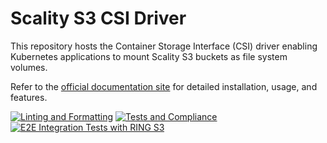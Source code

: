 # Scality S3 CSI Driver

This repository hosts the Container Storage Interface (CSI) driver enabling Kubernetes applications to mount Scality S3 buckets as file system volumes.

Refer to the [official documentation site](https://scality.github.io/mountpoint-s3-csi-driver/) for detailed installation, usage, and features.

[![Linting and Formatting](https://github.com/scality/mountpoint-s3-csi-driver/actions/workflows/linting-and-formatting.yaml/badge.svg)](https://github.com/scality/mountpoint-s3-csi-driver/actions/workflows/linting-and-formatting.yaml)
[![Tests and Compliance](https://github.com/scality/mountpoint-s3-csi-driver/actions/workflows/tests-and-compliance.yaml/badge.svg)](https://github.com/scality/mountpoint-s3-csi-driver/actions/workflows/tests-and-compliance.yaml)
[![E2E Integration Tests with RING S3](https://github.com/scality/mountpoint-s3-csi-driver/actions/workflows/e2e-tests.yaml/badge.svg)](https://github.com/scality/mountpoint-s3-csi-driver/actions/workflows/e2e-tests.yaml)
